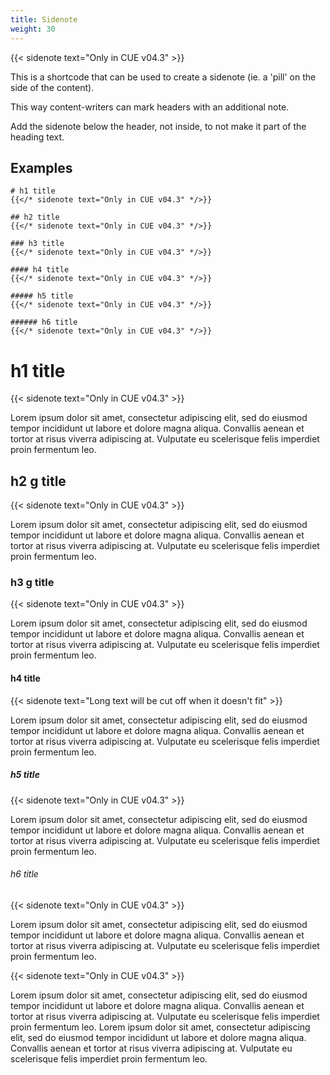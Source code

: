 ```yaml
---
title: Sidenote
weight: 30
---
```


{{< sidenote text="Only in CUE v04.3" >}}

This is a shortcode that can be used to create a sidenote (ie. a 'pill' on the side of the content).

This way content-writers can mark headers with an additional note.

Add the sidenote below the header, not inside, to not make it part of the heading text.

## Examples

```
# h1 title
{{</* sidenote text="Only in CUE v04.3" */>}}

## h2 title
{{</* sidenote text="Only in CUE v04.3" */>}}

### h3 title
{{</* sidenote text="Only in CUE v04.3" */>}}

#### h4 title
{{</* sidenote text="Only in CUE v04.3" */>}}

##### h5 title
{{</* sidenote text="Only in CUE v04.3" */>}}

###### h6 title
{{</* sidenote text="Only in CUE v04.3" */>}}

```

# h1 title
{{< sidenote text="Only in CUE v04.3" >}}

Lorem ipsum dolor sit amet, consectetur adipiscing elit, sed do eiusmod tempor incididunt ut labore et dolore magna aliqua. Convallis aenean et tortor at risus viverra adipiscing at. Vulputate eu scelerisque felis imperdiet proin fermentum leo.

## h2 g  title
{{< sidenote text="Only in CUE v04.3" >}}

Lorem ipsum dolor sit amet, consectetur adipiscing elit, sed do eiusmod tempor incididunt ut labore et dolore magna aliqua. Convallis aenean et tortor at risus viverra adipiscing at. Vulputate eu scelerisque felis imperdiet proin fermentum leo.

### h3 g title
{{< sidenote text="Only in CUE v04.3" >}}

Lorem ipsum dolor sit amet, consectetur adipiscing elit, sed do eiusmod tempor incididunt ut labore et dolore magna aliqua. Convallis aenean et tortor at risus viverra adipiscing at. Vulputate eu scelerisque felis imperdiet proin fermentum leo.

#### h4 title
{{< sidenote text="Long text will be cut off when it doesn't fit" >}}

Lorem ipsum dolor sit amet, consectetur adipiscing elit, sed do eiusmod tempor incididunt ut labore et dolore magna aliqua. Convallis aenean et tortor at risus viverra adipiscing at. Vulputate eu scelerisque felis imperdiet proin fermentum leo.

##### h5 title
{{< sidenote text="Only in CUE v04.3" >}}

Lorem ipsum dolor sit amet, consectetur adipiscing elit, sed do eiusmod tempor incididunt ut labore et dolore magna aliqua. Convallis aenean et tortor at risus viverra adipiscing at. Vulputate eu scelerisque felis imperdiet proin fermentum leo.

###### h6 title
{{< sidenote text="Only in CUE v04.3" >}}

Lorem ipsum dolor sit amet, consectetur adipiscing elit, sed do eiusmod tempor incididunt ut labore et dolore magna aliqua. Convallis aenean et tortor at risus viverra adipiscing at. Vulputate eu scelerisque felis imperdiet proin fermentum leo.

{{< sidenote text="Only in CUE v04.3" >}}

Lorem ipsum dolor sit amet, consectetur adipiscing elit, sed do eiusmod tempor incididunt ut labore et dolore magna aliqua. Convallis aenean et tortor at risus viverra adipiscing at. Vulputate eu scelerisque felis imperdiet proin fermentum leo.
Lorem ipsum dolor sit amet, consectetur adipiscing elit, sed do eiusmod tempor incididunt ut labore et dolore magna aliqua. Convallis aenean et tortor at risus viverra adipiscing at. Vulputate eu scelerisque felis imperdiet proin fermentum leo.
